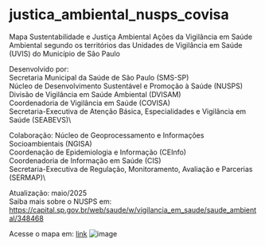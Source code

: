 # justica_ambiental_nusps_covisa
Mapa Sustentabilidade e Justiça Ambiental
Ações da Vigilância em Saúde Ambiental segundo os territórios das Unidades de Vigilância em Saúde (UVIS) do Município de São Paulo

Desenvolvido por:\
Secretaria Municipal da Saúde de São Paulo (SMS-SP)\
Núcleo de Desenvolvimento Sustentável e Promoção à Saúde (NUSPS)\
Divisão de Vigilância em Saúde Ambiental (DVISAM)\
Coordenadoria de Vigilância em Saúde (COVISA)\
Secretaria-Executiva de Atenção Básica, Especialidades e Vigilância em Saúde (SEABEVS)\

Colaboração:
Núcleo de Geoprocessamento e Informações Socioambientais (NGISA)\
Coordenação de Epidemiologia e Informação (CEInfo)\
Coordenadoria de Informação em Saúde (CIS)\
Secretaria-Executiva de Regulação, Monitoramento, Avaliação e Parcerias (SERMAP)\

Atualização: maio/2025\
Saiba mais sobre o NUSPS em: https://capital.sp.gov.br/web/saude/w/vigilancia_em_saude/saude_ambiental/348468

Acesse o mapa em: [link](https://www.google.com/maps/d/u/1/viewer?mid=1pYvTcA8tGN9b48RSmX96EGLCxQg9h_I&ll=-23.682761206373563%2C-46.59567599999999&z=11)
![image](https://github.com/user-attachments/assets/df858637-6583-4002-be0e-110414c67ecf)






